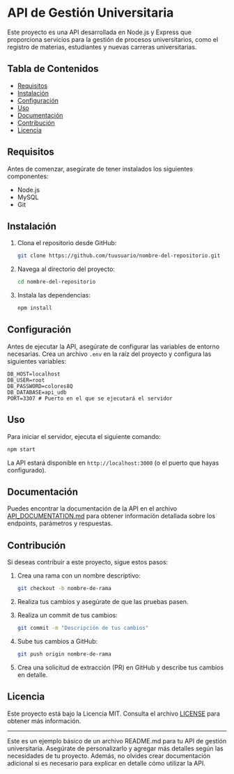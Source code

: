 # API de Gestión Universitaria

Este proyecto es una API desarrollada en Node.js y Express que proporciona servicios para la gestión de procesos universitarios, como el registro de materias, estudiantes y nuevas carreras universitarias.

## Tabla de Contenidos

- [Requisitos](#requisitos)
- [Instalación](#instalación)
- [Configuración](#configuración)
- [Uso](#uso)
- [Documentación](#documentación)
- [Contribución](#contribución)
- [Licencia](#licencia)

## Requisitos

Antes de comenzar, asegúrate de tener instalados los siguientes componentes:

- Node.js
- MySQL
- Git

## Instalación

1. Clona el repositorio desde GitHub:

   ```bash
   git clone https://github.com/tuusuario/nombre-del-repositorio.git
   ```

2. Navega al directorio del proyecto:

   ```bash
   cd nombre-del-repositorio
   ```

3. Instala las dependencias:

   ```bash
   npm install
   ```

## Configuración

Antes de ejecutar la API, asegúrate de configurar las variables de entorno necesarias. Crea un archivo `.env` en la raíz del proyecto y configura las siguientes variables:

```
DB_HOST=localhost
DB_USER=root
DB_PASSWORD=colores8Q
DB_DATABASE=api_udb
PORT=3307 # Puerto en el que se ejecutará el servidor
```

## Uso

Para iniciar el servidor, ejecuta el siguiente comando:

```bash
npm start
```

La API estará disponible en `http://localhost:3000` (o el puerto que hayas configurado).

## Documentación

Puedes encontrar la documentación de la API en el archivo [API_DOCUMENTATION.md](API_DOCUMENTATION.md) para obtener información detallada sobre los endpoints, parámetros y respuestas.

## Contribución

Si deseas contribuir a este proyecto, sigue estos pasos:

1. Crea una rama con un nombre descriptivo:

   ```bash
   git checkout -b nombre-de-rama
   ```

2. Realiza tus cambios y asegúrate de que las pruebas pasen.

3. Realiza un commit de tus cambios:

   ```bash
   git commit -m "Descripción de tus cambios"
   ```

4. Sube tus cambios a GitHub:

   ```bash
   git push origin nombre-de-rama
   ```

5. Crea una solicitud de extracción (PR) en GitHub y describe tus cambios en detalle.

## Licencia

Este proyecto está bajo la Licencia MIT. Consulta el archivo [LICENSE](LICENSE) para obtener más información.

---

Este es un ejemplo básico de un archivo README.md para tu API de gestión universitaria. Asegúrate de personalizarlo y agregar más detalles según las necesidades de tu proyecto. Además, no olvides crear documentación adicional si es necesario para explicar en detalle cómo utilizar la API.
